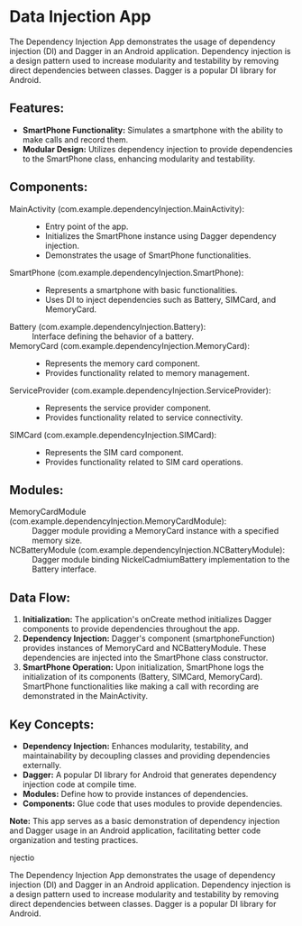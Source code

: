 <h1> Data Injection App</h1>
<p>The Dependency Injection App demonstrates the usage of dependency injection (DI) and Dagger in an Android application. Dependency injection is a design pattern used to increase modularity and testability by removing direct dependencies between classes. Dagger is a popular DI library for Android.</p>

<h2>Features:</h2>
<ul>
  <li><strong>SmartPhone Functionality:</strong> Simulates a smartphone with the ability to make calls and record them.</li>
  <li><strong>Modular Design:</strong> Utilizes dependency injection to provide dependencies to the SmartPhone class, enhancing modularity and testability.</li>
</ul>

<h2>Components:</h2>
<dl>
  <dt>MainActivity (com.example.dependencyInjection.MainActivity):</dt>
  <dd>
    <ul>
      <li>Entry point of the app.</li>
      <li>Initializes the SmartPhone instance using Dagger dependency injection.</li>
      <li>Demonstrates the usage of SmartPhone functionalities.</li>
    </ul>
  </dd>
  
  <dt>SmartPhone (com.example.dependencyInjection.SmartPhone):</dt>
  <dd>
    <ul>
      <li>Represents a smartphone with basic functionalities.</li>
      <li>Uses DI to inject dependencies such as Battery, SIMCard, and MemoryCard.</li>
    </ul>
  </dd>
  
  <dt>Battery (com.example.dependencyInjection.Battery):</dt>
  <dd>Interface defining the behavior of a battery.</dd>
  
  <dt>MemoryCard (com.example.dependencyInjection.MemoryCard):</dt>
  <dd>
    <ul>
      <li>Represents the memory card component.</li>
      <li>Provides functionality related to memory management.</li>
    </ul>
  </dd>
  
  <dt>ServiceProvider (com.example.dependencyInjection.ServiceProvider):</dt>
  <dd>
    <ul>
      <li>Represents the service provider component.</li>
      <li>Provides functionality related to service connectivity.</li>
    </ul>
  </dd>
  
  <dt>SIMCard (com.example.dependencyInjection.SIMCard):</dt>
  <dd>
    <ul>
      <li>Represents the SIM card component.</li>
      <li>Provides functionality related to SIM card operations.</li>
    </ul>
  </dd>
</dl>

<h2>Modules:</h2>
<dl>
  <dt>MemoryCardModule (com.example.dependencyInjection.MemoryCardModule):</dt>
  <dd>Dagger module providing a MemoryCard instance with a specified memory size.</dd>
  
  <dt>NCBatteryModule (com.example.dependencyInjection.NCBatteryModule):</dt>
  <dd>Dagger module binding NickelCadmiumBattery implementation to the Battery interface.</dd>
</dl>

<h2>Data Flow:</h2>
<ol>
  <li><strong>Initialization:</strong> The application's onCreate method initializes Dagger components to provide dependencies throughout the app.</li>
  <li><strong>Dependency Injection:</strong> Dagger's component (smartphoneFunction) provides instances of MemoryCard and NCBatteryModule. These dependencies are injected into the SmartPhone class constructor.</li>
  <li><strong>SmartPhone Operation:</strong> Upon initialization, SmartPhone logs the initialization of its components (Battery, SIMCard, MemoryCard). SmartPhone functionalities like making a call with recording are demonstrated in the MainActivity.</li>
</ol>

<h2>Key Concepts:</h2>
<ul>
  <li><strong>Dependency Injection:</strong> Enhances modularity, testability, and maintainability by decoupling classes and providing dependencies externally.</li>
  <li><strong>Dagger:</strong> A popular DI library for Android that generates dependency injection code at compile time.</li>
  <li><strong>Modules:</strong> Define how to provide instances of dependencies.</li>
  <li><strong>Components:</strong> Glue code that uses modules to provide dependencies.</li>
</ul>

<p><strong>Note:</strong> This app serves as a basic demonstration of dependency injection and Dagger usage in an Android application, facilitating better code organization and testing practices.</p>
njectio</h2>
<p>The Dependency Injection App demonstrates the usage of dependency injection (DI) and Dagger in an Android application. Dependency injection is a design pattern used to increase modularity and testability by removing direct dependencies between classes. Dagger is a popular DI library for Android.</p>